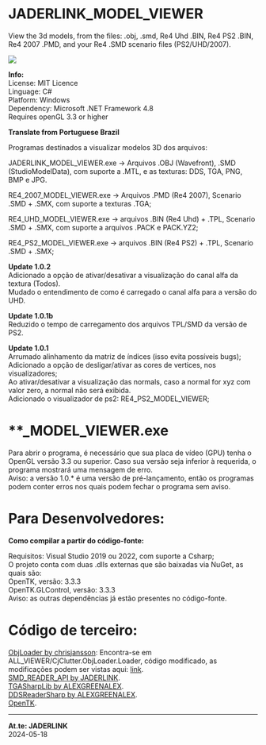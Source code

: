 # JADERLINK_MODEL_VIEWER

View the 3d models, from the files: .obj, .smd, Re4 Uhd .BIN, Re4 PS2 .BIN, Re4 2007 .PMD, and your Re4 .SMD scenario files (PS2/UHD/2007).

![](https://i.imgur.com/tL1reYS.png)

**Info:**
<br>License: MIT Licence
<br>Linguage: C#
<br>Platform: Windows
<br>Dependency: Microsoft .NET Framework 4.8
<br>Requires openGL 3.3 or higher

**Translate from Portuguese Brazil**

Programas destinados a visualizar modelos 3D dos arquivos:

JADERLINK_MODEL_VIEWER.exe -> Arquivos .OBJ (Wavefront), .SMD (StudioModelData), com suporte a .MTL, e as texturas: DDS, TGA, PNG, BMP e JPG.

RE4_2007_MODEL_VIEWER.exe -> Arquivos .PMD (Re4 2007), Scenario .SMD + .SMX, com suporte a texturas .TGA;

RE4_UHD_MODEL_VIEWER.exe -> arquivos .BIN (Re4 Uhd) + .TPL, Scenario .SMD + .SMX, com suporte a arquivos .PACK e PACK.YZ2;

RE4_PS2_MODEL_VIEWER.exe -> arquivos .BIN (Re4 PS2) + .TPL, Scenario .SMD + .SMX;

**Update 1.0.2**
<br>Adicionado a opção de ativar/desativar a visualização do canal alfa da textura (Todos).
<br>Mudado o entendimento de como é carregado o canal alfa para a versão do UHD.

**Update 1.0.1b**
<br>Reduzido o tempo de carregamento dos arquivos TPL/SMD da versão de PS2.

**Update 1.0.1**
<br>Arrumado alinhamento da matriz de índices (isso evita possíveis bugs);
<br>Adicionado a opção de desligar/ativar as cores de vertices, nos visualizadores;
<br>Ao ativar/desativar a visualização das normals, caso a normal for xyz com valor zero, a normal não será exibida.
<br>Adicionado o visualizador de ps2: RE4_PS2_MODEL_VIEWER;

# **_MODEL_VIEWER.exe

Para abrir o programa, é necessário que sua placa de vídeo (GPU) tenha o OpenGL versão 3.3 ou superior. Caso sua versão seja inferior à requerida, o programa mostrará uma mensagem de erro.
<br>Aviso: a versão 1.0.* é uma versão de pré-lançamento, então os programas podem conter erros nos quais podem fechar o programa sem aviso.

# Para Desenvolvedores:

**Como compilar a partir do código-fonte:**

Requisitos: Visual Studio 2019 ou 2022, com suporte a Csharp;
<br>O projeto conta com duas .dlls externas que são baixadas via NuGet, as quais são:
<br> OpenTK, versão: 3.3.3
<br> OpenTK.GLControl, versão: 3.3.3
<br> Aviso: as outras dependências já estão presentes no código-fonte.

# Código de terceiro:

[ObjLoader by chrisjansson](https://github.com/chrisjansson/ObjLoader):
Encontra-se em ALL_VIEWER/CjClutter.ObjLoader.Loader, código modificado, as modificações podem ser vistas aqui: [link](https://github.com/JADERLINK/ObjLoader).
<br>[SMD_READER_API by JADERLINK](https://github.com/JADERLINK/SMD_READER_API).
<br>[TGASharpLib by ALEXGREENALEX](https://github.com/ALEXGREENALEX/TGASharpLib).
<br>[DDSReaderSharp by ALEXGREENALEX](https://github.com/ALEXGREENALEX/DDSReaderSharp).
<br>[OpenTK](https://github.com/opentk/opentk/blob/master/LICENSE.md).

-----
**At.te: JADERLINK**
<br>2024-05-18